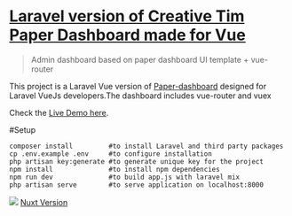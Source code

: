# [Laravel version of Creative Tim Paper Dashboard made for Vue](https://cristijora.github.io/vue-paper-dashboard/) 


> Admin dashboard based on paper dashboard UI template + vue-router

This project is a Laravel Vue version of [Paper-dashboard](https://www.creative-tim.com/product/paper-dashboard)
designed for Laravel VueJs developers.The dashboard includes vue-router and vuex

Check the [Live Demo here](https://cristijora.github.io/vue-paper-dashboard).


#Setup
```
composer install         #to install Laravel and third party packages
cp .env.example .env     #to configure installation
php artisan key:generate #to generate unique key for the project
npm install              #to install npm dependencies
npm run dev              #to build app.js with laravel mix
php artisan serve        #to serve application on localhost:8000

```

![](http://i.imgur.com/3iC1hOs.gif)
[Nuxt Version](https://github.com/cristijora/vue-paper-dashboard-nuxt)

